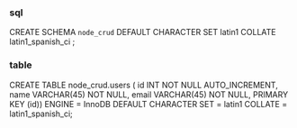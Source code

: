 ### sql
CREATE SCHEMA `node_crud` DEFAULT CHARACTER SET latin1 COLLATE latin1_spanish_ci ;
### table
CREATE TABLE node_crud.users ( id INT NOT NULL AUTO_INCREMENT, name VARCHAR(45) NOT NULL, email VARCHAR(45) NOT NULL, PRIMARY KEY (id)) ENGINE = InnoDB DEFAULT CHARACTER SET = latin1 COLLATE = latin1_spanish_ci;
